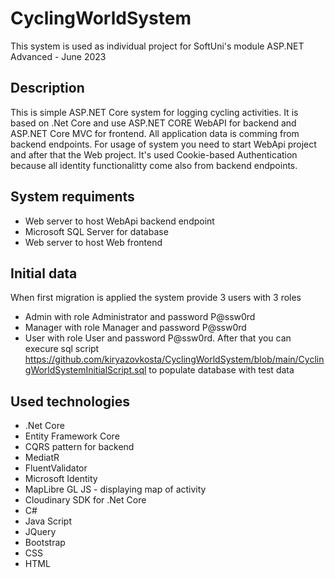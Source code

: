 # CyclingWorldSystem
This system is used as individual project for SoftUni's module ASP.NET Advanced - June 2023

## Description
This is simple ASP.NET Core system for logging cycling activities. It is based on .Net Core and use ASP.NET CORE WebAPI for backend and ASP.NET Core MVC for frontend. All application data is comming from backend endpoints. For usage of system you need to start WebApi project and after that the Web project. It's used Cookie-based Authentication because all identity functionalitty come also from backend endpoints.

## System requiments
- Web server to host WebApi backend endpoint
- Microsoft SQL Server for database
- Web server to host Web frontend
  
## Initial data
When first migration is applied the system provide 3 users with 3 roles
- Admin with role Administrator and password P@ssw0rd
- Manager with role Manager and password P@ssw0rd
- User with role User and password P@ssw0rd.
After that you can  execure sql script https://github.com/kiryazovkosta/CyclingWorldSystem/blob/main/CyclingWorldSystemInitialScript.sql to populate database with test data

## Used technologies
- .Net Core
- Entity Framework Core
- CQRS pattern for backend
- MediatR 
- FluentValidator
- Microsoft Identity
- MapLibre GL JS - displaying map of activity
- Cloudinary SDK for .Net Core
- C#
- Java Script
- JQuery
- Bootstrap
- CSS
- HTML
